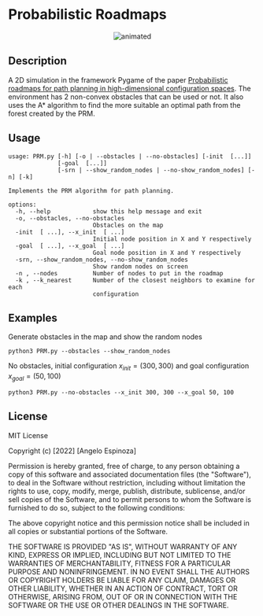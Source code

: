 # Probabilistic Roadmaps
<p align="center">
  <img src="https://user-images.githubusercontent.com/40195016/182752546-10de15d6-8a09-4281-9c34-e2012cf860fc.gif" alt="animated" />
</p>

## Description
A 2D simulation in the framework Pygame of the paper [Probabilistic roadmaps for path planning in high-dimensional configuration spaces](https://dspace.library.uu.nl/bitstream/handle/1874/17328/kavraki_94_probabilistic.pdf?sequence=1%22).
The environment has 2 non-convex obstacles that can be used or not. It also uses the A* algorithm to find the more suitable an optimal path from the forest created by the PRM. 

## Usage

```
usage: PRM.py [-h] [-o | --obstacles | --no-obstacles] [-init  [...]]
              [-goal  [...]]
              [-srn | --show_random_nodes | --no-show_random_nodes] [-n] [-k]

Implements the PRM algorithm for path planning.

options:
  -h, --help            show this help message and exit
  -o, --obstacles, --no-obstacles
                        Obstacles on the map
  -init  [ ...], --x_init  [ ...]
                        Initial node position in X and Y respectively
  -goal  [ ...], --x_goal  [ ...]
                        Goal node position in X and Y respectively
  -srn, --show_random_nodes, --no-show_random_nodes
                        Show random nodes on screen
  -n , --nodes          Number of nodes to put in the roadmap
  -k , --k_nearest      Number of the closest neighbors to examine for each
                        configuration
```

 ## Examples
Generate obstacles in the map and show the random nodes
 
 ```python3 PRM.py --obstacles --show_random_nodes```
 
 No obstacles, initial configuration $x_{init} = (300, 300)$ and goal configuration $x_{goal} = (50, 100)$
 
 ```python3 PRM.py --no-obstacles --x_init 300, 300 --x_goal 50, 100```
 
 
 ## License 
 MIT License

Copyright (c) [2022] [Angelo Espinoza]

Permission is hereby granted, free of charge, to any person obtaining a copy
of this software and associated documentation files (the "Software"), to deal
in the Software without restriction, including without limitation the rights
to use, copy, modify, merge, publish, distribute, sublicense, and/or sell
copies of the Software, and to permit persons to whom the Software is
furnished to do so, subject to the following conditions:

The above copyright notice and this permission notice shall be included in all
copies or substantial portions of the Software.

THE SOFTWARE IS PROVIDED "AS IS", WITHOUT WARRANTY OF ANY KIND, EXPRESS OR
IMPLIED, INCLUDING BUT NOT LIMITED TO THE WARRANTIES OF MERCHANTABILITY,
FITNESS FOR A PARTICULAR PURPOSE AND NONINFRINGEMENT. IN NO EVENT SHALL THE
AUTHORS OR COPYRIGHT HOLDERS BE LIABLE FOR ANY CLAIM, DAMAGES OR OTHER
LIABILITY, WHETHER IN AN ACTION OF CONTRACT, TORT OR OTHERWISE, ARISING FROM,
OUT OF OR IN CONNECTION WITH THE SOFTWARE OR THE USE OR OTHER DEALINGS IN THE
SOFTWARE.
  
